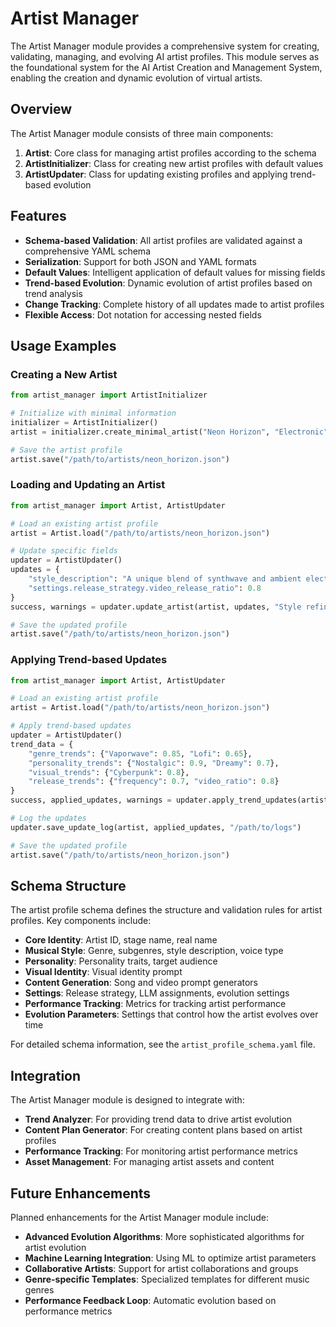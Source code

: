 # Artist Manager

The Artist Manager module provides a comprehensive system for creating, validating, managing, and evolving AI artist profiles. This module serves as the foundational system for the AI Artist Creation and Management System, enabling the creation and dynamic evolution of virtual artists.

## Overview

The Artist Manager module consists of three main components:

1. **Artist**: Core class for managing artist profiles according to the schema
2. **ArtistInitializer**: Class for creating new artist profiles with default values
3. **ArtistUpdater**: Class for updating existing profiles and applying trend-based evolution

## Features

- **Schema-based Validation**: All artist profiles are validated against a comprehensive YAML schema
- **Serialization**: Support for both JSON and YAML formats
- **Default Values**: Intelligent application of default values for missing fields
- **Trend-based Evolution**: Dynamic evolution of artist profiles based on trend analysis
- **Change Tracking**: Complete history of all updates made to artist profiles
- **Flexible Access**: Dot notation for accessing nested fields

## Usage Examples

### Creating a New Artist

```python
from artist_manager import ArtistInitializer

# Initialize with minimal information
initializer = ArtistInitializer()
artist = initializer.create_minimal_artist("Neon Horizon", "Electronic")

# Save the artist profile
artist.save("/path/to/artists/neon_horizon.json")
```

### Loading and Updating an Artist

```python
from artist_manager import Artist, ArtistUpdater

# Load an existing artist profile
artist = Artist.load("/path/to/artists/neon_horizon.json")

# Update specific fields
updater = ArtistUpdater()
updates = {
    "style_description": "A unique blend of synthwave and ambient electronic music",
    "settings.release_strategy.video_release_ratio": 0.8
}
success, warnings = updater.update_artist(artist, updates, "Style refinement", "manual_update")

# Save the updated profile
artist.save("/path/to/artists/neon_horizon.json")
```

### Applying Trend-based Updates

```python
from artist_manager import Artist, ArtistUpdater

# Load an existing artist profile
artist = Artist.load("/path/to/artists/neon_horizon.json")

# Apply trend-based updates
updater = ArtistUpdater()
trend_data = {
    "genre_trends": {"Vaporwave": 0.85, "Lofi": 0.65},
    "personality_trends": {"Nostalgic": 0.9, "Dreamy": 0.7},
    "visual_trends": {"Cyberpunk": 0.8},
    "release_trends": {"frequency": 0.7, "video_ratio": 0.8}
}
success, applied_updates, warnings = updater.apply_trend_updates(artist, trend_data)

# Log the updates
updater.save_update_log(artist, applied_updates, "/path/to/logs")

# Save the updated profile
artist.save("/path/to/artists/neon_horizon.json")
```

## Schema Structure

The artist profile schema defines the structure and validation rules for artist profiles. Key components include:

- **Core Identity**: Artist ID, stage name, real name
- **Musical Style**: Genre, subgenres, style description, voice type
- **Personality**: Personality traits, target audience
- **Visual Identity**: Visual identity prompt
- **Content Generation**: Song and video prompt generators
- **Settings**: Release strategy, LLM assignments, evolution settings
- **Performance Tracking**: Metrics for tracking artist performance
- **Evolution Parameters**: Settings that control how the artist evolves over time

For detailed schema information, see the `artist_profile_schema.yaml` file.

## Integration

The Artist Manager module is designed to integrate with:

- **Trend Analyzer**: For providing trend data to drive artist evolution
- **Content Plan Generator**: For creating content plans based on artist profiles
- **Performance Tracking**: For monitoring artist performance metrics
- **Asset Management**: For managing artist assets and content

## Future Enhancements

Planned enhancements for the Artist Manager module include:

- **Advanced Evolution Algorithms**: More sophisticated algorithms for artist evolution
- **Machine Learning Integration**: Using ML to optimize artist parameters
- **Collaborative Artists**: Support for artist collaborations and groups
- **Genre-specific Templates**: Specialized templates for different music genres
- **Performance Feedback Loop**: Automatic evolution based on performance metrics
